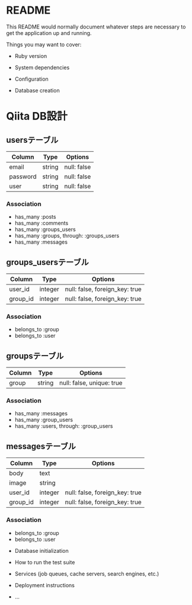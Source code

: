 # README

This README would normally document whatever steps are necessary to get the
application up and running.

Things you may want to cover:

* Ruby version

* System dependencies

* Configuration

* Database creation
# Qiita DB設計
## usersテーブル
|Column|Type|Options|
|------|----|-------|
|email|string|null: false|
|password|string|null: false|
|user|string|null: false|
### Association
- has_many :posts
- has_many :comments
- has_many :groups_users
- has_many :groups, through: :groups_users
- has_many :messages

## groups_usersテーブル

|Column|Type|Options|
|------|----|-------|
|user_id|integer|null: false, foreign_key: true|
|group_id|integer|null: false, foreign_key: true|

### Association
- belongs_to :group
- belongs_to :user

## groupsテーブル
|Column|Type|Options|
|------|----|-------|
|group|string|null: false, unique: true|


### Association
- has_many :messages
- has_many :group_users
- has_many :users, through: :group_users

## messagesテーブル
|Column|Type|Options|
|------|----|-------|
|body|text
|image|string|
user_id|integer|null: false, foreign_key: true|
|group_id|integer|null: false, foreign_key: true|

### Association
- belongs_to :group
- belongs_to :user




* Database initialization

* How to run the test suite

* Services (job queues, cache servers, search engines, etc.)

* Deployment instructions

* ...
